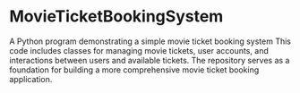 # MovieTicketBookingSystem
A Python program demonstrating a simple movie ticket booking system
This code includes classes for managing movie tickets, user accounts, and interactions between users and available tickets. The repository serves as a foundation for building a more comprehensive movie ticket booking application.
